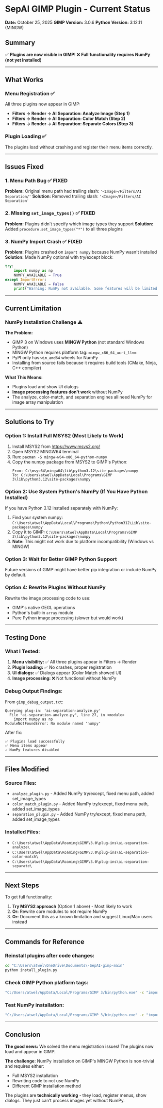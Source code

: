 # SepAI GIMP Plugin - Current Status

**Date:** October 25, 2025
**GIMP Version:** 3.0.6
**Python Version:** 3.12.11 (MINGW)

## Summary

✅ **Plugins are now visible in GIMP!**
❌ **Full functionality requires NumPy (not yet installed)**

---

## What Works

### Menu Registration ✅
All three plugins now appear in GIMP:
- **Filters → Render → AI Separation: Analyze Image (Step 1)**
- **Filters → Render → AI Separation: Color Match (Step 2)**
- **Filters → Render → AI Separation: Separate Colors (Step 3)**

### Plugin Loading ✅
The plugins load without crashing and register their menu items correctly.

---

## Issues Fixed

### 1. Menu Path Bug ✅ FIXED
**Problem:** Original menu path had trailing slash: `'<Image>/Filters/AI Separation/'`
**Solution:** Removed trailing slash: `'<Image>/Filters/AI Separation'`

### 2. Missing `set_image_types()` ✅ FIXED
**Problem:** Plugins didn't specify which image types they support
**Solution:** Added `procedure.set_image_types("*")` to all three plugins

### 3. NumPy Import Crash ✅ FIXED
**Problem:** Plugins crashed on `import numpy` because NumPy wasn't installed
**Solution:** Made NumPy optional with try/except block:
```python
try:
    import numpy as np
    NUMPY_AVAILABLE = True
except ImportError:
    NUMPY_AVAILABLE = False
    print("Warning: NumPy not available. Some features will be limited.")
```

---

## Current Limitation

### NumPy Installation Challenge ⚠️

**The Problem:**
- GIMP 3 on Windows uses **MINGW Python** (not standard Windows Python)
- MINGW Python requires platform tag: `mingw_x86_64_ucrt_llvm`
- PyPI only has `win_amd64` wheels for NumPy
- Installing from source fails because it requires build tools (CMake, Ninja, C++ compiler)

**What This Means:**
- Plugins load and show UI dialogs
- **Image processing features don't work** without NumPy
- The analyze, color-match, and separation engines all need NumPy for image array manipulation

---

## Solutions to Try

### Option 1: Install Full MSYS2 (Most Likely to Work)
1. Install MSYS2 from https://www.msys2.org/
2. Open MSYS2 MINGW64 terminal
3. Run: `pacman -S mingw-w64-x86_64-python-numpy`
4. Copy the numpy package from MSYS2 to GIMP's Python:
   ```
   From: C:\msys64\mingw64\lib\python3.12\site-packages\numpy
   To: C:\Users\atwel\AppData\Local\Programs\GIMP 3\lib\python3.12\site-packages\numpy
   ```

### Option 2: Use System Python's NumPy (If You Have Python Installed)
If you have Python 3.12 installed separately with NumPy:
1. Find your system numpy: `C:\Users\atwel\AppData\Local\Programs\Python\Python312\Lib\site-packages\numpy`
2. Copy it to GIMP: `C:\Users\atwel\AppData\Local\Programs\GIMP 3\lib\python3.12\site-packages\numpy`
3. **Note:** This might not work due to platform incompatibility (Windows vs MINGW)

### Option 3: Wait for Better GIMP Python Support
Future versions of GIMP might have better pip integration or include NumPy by default.

### Option 4: Rewrite Plugins Without NumPy
Rewrite the image processing code to use:
- GIMP's native GEGL operations
- Python's built-in `array` module
- Pure Python image processing (slower but would work)

---

## Testing Done

### What I Tested:
1. **Menu visibility:** ✅ All three plugins appear in Filters → Render
2. **Plugin loading:** ✅ No crashes, proper registration
3. **UI dialogs:** ✅ Dialogs appear (Color Match showed UI)
4. **Image processing:** ❌ Not functional without NumPy

### Debug Output Findings:
From `gimp_debug_output.txt`:
```
Querying plug-in: 'ai-separation-analyze.py'
  File "ai-separation-analyze.py", line 27, in <module>
    import numpy as np
ModuleNotFoundError: No module named 'numpy'
```

After fix:
```
✅ Plugins load successfully
✅ Menu items appear
⚠️ NumPy features disabled
```

---

## Files Modified

### Source Files:
- `analyze_plugin.py` - Added NumPy try/except, fixed menu path, added set_image_types
- `color_match_plugin.py` - Added NumPy try/except, fixed menu path, added set_image_types
- `separation_plugin.py` - Added NumPy try/except, fixed menu path, added set_image_types

### Installed Files:
- `C:\Users\atwel\AppData\Roaming\GIMP\3.0\plug-ins\ai-separation-analyze\`
- `C:\Users\atwel\AppData\Roaming\GIMP\3.0\plug-ins\ai-separation-color-match\`
- `C:\Users\atwel\AppData\Roaming\GIMP\3.0\plug-ins\ai-separation-separate\`

---

## Next Steps

To get full functionality:

1. **Try MSYS2 approach** (Option 1 above) - Most likely to work
2. **Or:** Rewrite core modules to not require NumPy
3. **Or:** Document this as a known limitation and suggest Linux/Mac users instead

---

## Commands for Reference

### Reinstall plugins after code changes:
```bash
cd "C:\Users\atwel\OneDrive\Documents\-SepAI-gimp-main"
python install_plugin.py
```

### Check GIMP Python platform tags:
```bash
"C:/Users/atwel/AppData/Local/Programs/GIMP 3/bin/python.exe" -c "import pip._internal.utils.compatibility_tags as tags; print(list(tags.get_supported())[:5])"
```

### Test NumPy installation:
```bash
"C:/Users/atwel/AppData/Local/Programs/GIMP 3/bin/python.exe" -c "import numpy; print(numpy.__version__)"
```

---

## Conclusion

**The good news:** We solved the menu registration issues! The plugins now load and appear in GIMP.

**The challenge:** NumPy installation on GIMP's MINGW Python is non-trivial and requires either:
- Full MSYS2 installation
- Rewriting code to not use NumPy
- Different GIMP installation method

The plugins are **technically working** - they load, register menus, show dialogs. They just can't process images yet without NumPy.
